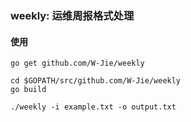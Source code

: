 ### weekly: 运维周报格式处理 ###

#### 使用 ####


```shell
go get github.com/W-Jie/weekly
```

```golang
cd $GOPATH/src/github.com/W-Jie/weekly
go build
```

```shell
./weekly -i example.txt -o output.txt
```
